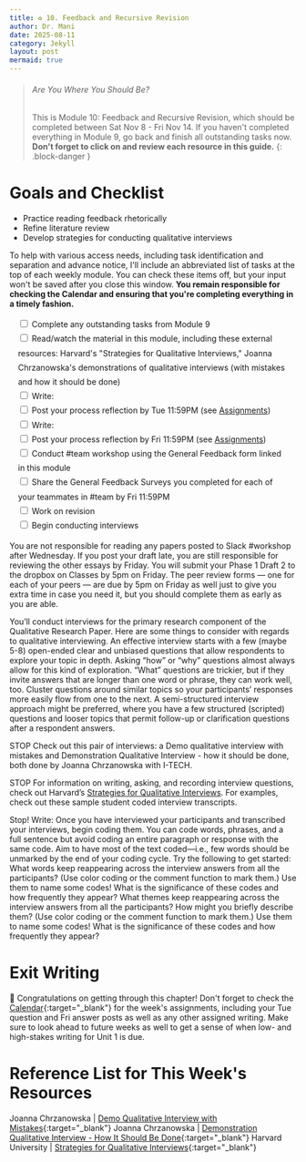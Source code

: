 ```yaml
---
title: ♻️ 10. Feedback and Recursive Revision
author: Dr. Mani
date: 2025-08-11
category: Jekyll
layout: post
mermaid: true
---
```


> ###### Are You Where You Should Be?
> This is Module 10: Feedback and Recursive Revision, which should be completed between Sat Nov 8 - Fri Nov 14. If you haven't completed everything in Module 9, go back and finish all outstanding tasks now. **Don't forget to click on and review each resource in this guide.**
{: .block-danger }

# Goals and Checklist

- Practice reading feedback rhetorically
- Refine literature review
- Develop strategies for conducting qualitative interviews 

To help with various access needs, including task identification and separation and advance notice, I'll include an abbreviated list of tasks at the top of each weekly module. You can check these items off, but your input won't be saved after you close this window. **You remain responsible for checking the Calendar and ensuring that you're completing everything in a timely fashion.**

<div style="margin:15px; line-height:1.8em;">
<div>
    <input type="checkbox" name="uchk">
    <label for="chk">Complete any outstanding tasks from Module 9</label>
</div>
<div>
  <input type="checkbox" name="uchk">
  <label for="uchk">Read/watch the material in this module, including these external resources: Harvard's "Strategies for Qualitative Interviews," Joanna Chrzanowska's demonstrations of qualitative interviews (with mistakes and how it should be done)</label>
</div>
<div>
  <input type="checkbox" name="uchk">
  <label for="uchk">Write: </label>
</div>
<div>
  <input type="checkbox" name="uchk">
  <label for="uchk">Post your process reflection by Tue 11:59PM (see <a href="https://visforvali.github.io/eng201-oer/pages/assignments/">Assignments</a>)</label>
</div>
<div>
  <input type="checkbox" name="uchk">
  <label for="uchk">Write: </label>
</div>
<div>
  <input type="checkbox" name="uchk">
  <label for="uchk">Post your process reflection by Fri 11:59PM (see <a href="https://visforvali.github.io/eng201-oer/pages/assignments/">Assignments</a>)</label>
</div>
<div>
  <input type="checkbox" name="uchk">
  <label for="uchk">Conduct #team workshop using the General Feedback form linked in this module</label>
</div>
<div>
  <input type="checkbox" name="uchk">
  <label for="uchk">Share the General Feedback Surveys you completed for each of your teammates in #team by Fri 11:59PM</label>
</div>
<div>
  <input type="checkbox" name="uchk">
  <label for="uchk">Work on revision</label>
</div>
<div>
  <input type="checkbox" name="uchk">
  <label for="uchk">Begin conducting interviews</label>
</div>
</div>


You are not responsible for reading any papers posted to Slack #workshop after Wednesday. If you post your draft late, you are still responsible for reviewing the other essays by Friday. You will submit your Phase 1 Draft 2 to the dropbox on Classes by 5pm on Friday. The peer review forms — one for each of your peers — are due by 5pm on Friday as well just to give you extra time in case you need it, but you should complete them as early as you are able.




You’ll conduct interviews for the primary research component of the Qualitative Research Paper. Here are some things to consider with regards to qualitative interviewing.
An effective interview starts with a few (maybe 5-8) open-ended clear and unbiased questions that allow respondents to explore your topic in depth. Asking “how” or “why” questions almost always allow for this kind of exploration. “What” questions are trickier, but if they invite answers that are longer than one word or phrase, they can work well, too. Cluster questions around similar topics so your participants’ responses more easily flow from one to the next. A semi-structured interview approach might be preferred, where you have a few structured (scripted) questions and looser topics that permit follow-up or clarification questions after a respondent answers.

STOP
Check out this pair of interviews: a Demo qualitative interview with mistakes and Demonstration Qualitative Interview - how it should be done, both done by Joanna Chrzanowska with I-TECH.


STOP
For information on writing, asking, and recording interview questions, check out Harvard’s [Strategies for Qualitative Interviews](https://sociology.fas.harvard.edu/files/sociology/files/interview_strategies.pdf). For examples, check out these sample student coded interview transcripts.


Stop! Write:
Once you have interviewed your participants and transcribed your interviews, begin coding them. You can code words, phrases, and a full sentence but avoid coding an entire paragraph or response with the same code. Aim to have most of the text coded—i.e., few words should be unmarked by the end of your coding cycle. Try the following to get started:
What words keep reappearing across the interview answers from all the participants? (Use color coding or the comment function to mark them.) Use them to name some codes!
What is the significance of these codes and how frequently they appear?
What themes keep reappearing across the interview answers from all the participants? How might you briefly describe them? (Use color coding or the comment function to mark them.) Use them to name some codes!
What is the significance of these codes and how frequently they appear?


# Exit Writing

🥳 Congratulations on getting through this chapter! Don't forget to check the [Calendar](https://visforvali.github.io/eng201-oer/){:target="_blank"} for the week's assignments, including your Tue question and Fri answer posts as well as any other assigned writing. Make sure to look ahead to future weeks as well to get a sense of when low- and high-stakes writing for Unit 1 is due.

# Reference List for This Week's Resources

Joanna Chrzanowska | [Demo Qualitative Interview with Mistakes](https://www.youtube.com/watch?v=U4UKwd0KExc){:target="_blank"}
Joanna Chrzanowska | [Demonstration Qualitative Interview - How It Should Be Done](https://www.youtube.com/watch?v=eNMTJTnrTQQ){:target="_blank"}
Harvard University | [Strategies for Qualitative Interviews](https://sociology.fas.harvard.edu/files/sociology/files/interview_strategies.pdf){:target="_blank"}
